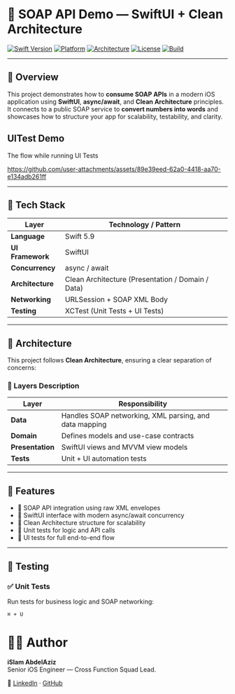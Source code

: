 # 🧩 SOAP API Demo — SwiftUI + Clean Architecture

[![Swift Version](https://img.shields.io/badge/Swift-5.9-orange.svg)](https://swift.org)
[![Platform](https://img.shields.io/badge/platform-iOS-blue.svg)]()
[![Architecture](https://img.shields.io/badge/architecture-Clean%20Architecture-success.svg)]()
[![License](https://img.shields.io/badge/license-MIT-lightgrey.svg)]()
[![Build](https://img.shields.io/badge/build-passing-brightgreen.svg)]()

---

## 🚀 Overview

This project demonstrates how to **consume SOAP APIs** in a modern iOS application using **SwiftUI**, **async/await**, and **Clean Architecture** principles.  
It connects to a public SOAP service to **convert numbers into words** and showcases how to structure your app for scalability, testability, and clarity.

## UITest Demo
The flow while running UI Tests



https://github.com/user-attachments/assets/89e39eed-62a0-4418-aa70-e134adb261ff



---

## 🧱 Tech Stack

| Layer | Technology / Pattern |
|--------|----------------------|
| **Language** | Swift 5.9 |
| **UI Framework** | SwiftUI |
| **Concurrency** | async / await |
| **Architecture** | Clean Architecture (Presentation / Domain / Data) |
| **Networking** | URLSession + SOAP XML Body |
| **Testing** | XCTest (Unit Tests + UI Tests) |

---

## 🧩 Architecture

This project follows **Clean Architecture**, ensuring a clear separation of concerns:



### 🧠 Layers Description

| Layer | Responsibility |
|--------|----------------|
| **Data** | Handles SOAP networking, XML parsing, and data mapping |
| **Domain** | Defines models and use-case contracts |
| **Presentation** | SwiftUI views and MVVM view models |
| **Tests** | Unit + UI automation tests |

---

## 📱 Features

- 🔹 SOAP API integration using raw XML envelopes  
- 🔹 SwiftUI interface with modern async/await concurrency  
- 🔹 Clean Architecture structure for scalability  
- 🔹 Unit tests for logic and API calls  
- 🔹 UI tests for full end-to-end flow  

---

## 🧪 Testing

### ✅ Unit Tests
Run tests for business logic and SOAP networking:
```bash
⌘ + U
```
# 🧑‍💻 Author

**iSlam AbdelAziz**  
Senior iOS Engineer — Cross Function Squad Lead.  

🔗 [LinkedIn](https://www.linkedin.com/in/islamabdel-aziz/) · [GitHub](https://github.com/IslamAbdelAziz)

